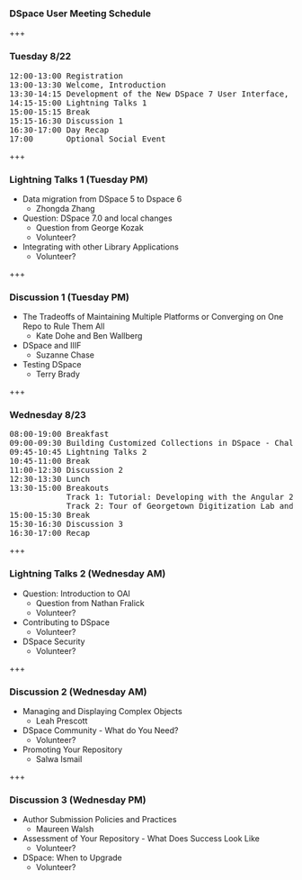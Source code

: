 ### DSpace User Meeting Schedule

+++

### Tuesday 8/22

<pre>
12:00-13:00 Registration
13:00-13:30 Welcome, Introduction
13:30-14:15 Development of the New DSpace 7 User Interface, Tim Donohue
14:15-15:00 Lightning Talks 1
15:00-15:15 Break
15:15-16:30 Discussion 1
16:30-17:00 Day Recap
17:00       Optional Social Event
</pre>

+++

### Lightning Talks 1 (Tuesday PM)

* Data migration from DSpace 5 to Dspace 6
  * Zhongda Zhang
* Question: DSpace 7.0 and local changes 
  * Question from George Kozak 
  * Volunteer?
* Integrating with other Library Applications
  * Volunteer?

+++

### Discussion 1 (Tuesday PM)

* The Tradeoffs of Maintaining Multiple Platforms or Converging on One Repo to Rule Them All
  * Kate Dohe and Ben Wallberg
* DSpace and IIIF 
  * Suzanne Chase
* Testing DSpace
  * Terry Brady 


+++

### Wednesday 8/23

<pre>
08:00-19:00 Breakfast
09:00-09:30 Building Customized Collections in DSpace - Challenges and Impact
09:45-10:45 Lightning Talks 2
10:45-11:00 Break
11:00-12:30 Discussion 2
12:30-13:30 Lunch
13:30-15:00 Breakouts
            Track 1: Tutorial: Developing with the Angular 2 Framework
            Track 2: Tour of Georgetown Digitization Lab and Booth Center for Special Collections
15:00-15:30 Break
15:30-16:30 Discussion 3
16:30-17:00 Recap
</pre>

+++

### Lightning Talks 2 (Wednesday AM)

* Question: Introduction to OAI 
  * Question from Nathan Fralick
  * Volunteer?
* Contributing to DSpace  
  * Volunteer?
* DSpace Security 
  * Volunteer?

+++

### Discussion 2 (Wednesday AM)

* Managing and Displaying Complex Objects
  * Leah Prescott
* DSpace Community - What do You Need?
  * Volunteer?
* Promoting Your Repository
  * Salwa Ismail

+++

### Discussion 3 (Wednesday PM)

* Author Submission Policies and Practices
  * Maureen Walsh
* Assessment of Your Repository - What Does Success Look Like
  * Volunteer?
* DSpace: When to Upgrade
  * Volunteer?
